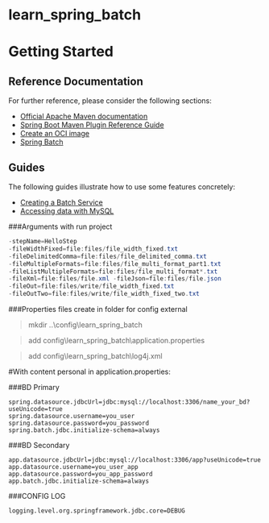 # learn_spring_batch

# Getting Started

## Reference Documentation
For further reference, please consider the following sections:

* [Official Apache Maven documentation](https://maven.apache.org/guides/index.html)
* [Spring Boot Maven Plugin Reference Guide](https://docs.spring.io/spring-boot/docs/2.5.1/maven-plugin/reference/html/)
* [Create an OCI image](https://docs.spring.io/spring-boot/docs/2.5.1/maven-plugin/reference/html/#build-image)
* [Spring Batch](https://docs.spring.io/spring-boot/docs/2.5.1/reference/htmlsingle/#howto-batch-applications)

## Guides
The following guides illustrate how to use some features concretely:

* [Creating a Batch Service](https://spring.io/guides/gs/batch-processing/)
* [Accessing data with MySQL](https://spring.io/guides/gs/accessing-data-mysql/)


###Arguments with run project 

```java
-stepName=HelloStep 
-fileWidthFixed=file:files/file_width_fixed.txt 
-fileDelimitedComma=file:files/file_delimited_comma.txt 
-fileMultipleFormats=file:files/file_multi_format_part1.txt 
-fileListMultipleFormats=file:files/file_multi_format*.txt 
-fileXml=file:files/file.xml -fileJson=file:files/file.json 
-fileOut=file:files/write/file_width_fixed.txt 
-fileOutTwo=file:files/write/file_width_fixed_two.txt

```

###Properties files
create in folder for config external

> mkdir ..\config\learn_spring_batch

>add config\learn_spring_batch\application.properties

>add config\learn_spring_batch\log4j.xml

#With content personal in application.properties:

###BD Primary
```
spring.datasource.jdbcUrl=jdbc:mysql://localhost:3306/name_your_bd?useUnicode=true
spring.datasource.username=you_user
spring.datasource.password=you_password
spring.batch.jdbc.initialize-schema=always
```
###BD Secondary
```
app.datasource.jdbcUrl=jdbc:mysql://localhost:3306/app?useUnicode=true
app.datasource.username=you_user_app
app.datasource.password=you_app_password
app.batch.jdbc.initialize-schema=always

```

###CONFIG LOG

```
logging.level.org.springframework.jdbc.core=DEBUG
```



